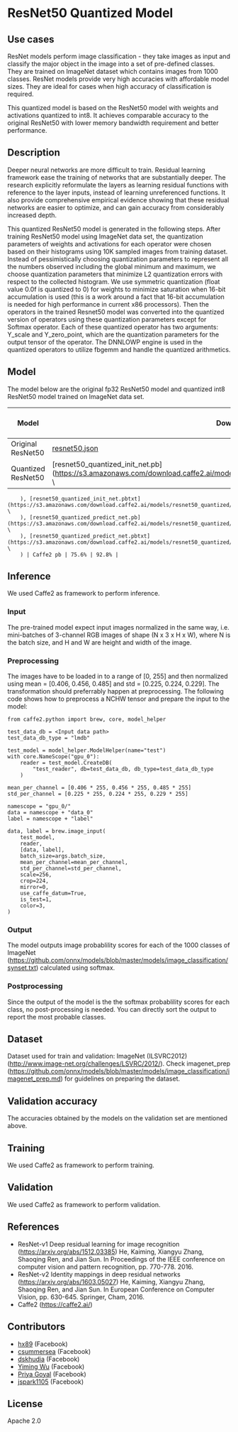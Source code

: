 # ResNet50 Quantized Model

## Use cases

ResNet models perform image classification - they take images as input and classify the major object in the image into a set of pre-defined classes. They are trained on ImageNet dataset which contains images from 1000 classes. ResNet models provide very high accuracies with affordable model sizes. They are ideal for cases when high accuracy of classification is required. 

This quantized model is based on the ResNet50 model with weights and activations quantized to int8. It achieves comparable accuracy to the original ResNet50 with lower memory bandwidth requirement and better performance. 

## Description

Deeper neural networks are more difficult to train. Residual learning framework ease the training of networks that are substantially deeper. The research explicitly reformulate the layers as learning residual functions with reference to the layer inputs, instead of learning unreferenced functions. It also provide comprehensive empirical evidence showing that these residual networks are easier to optimize, and can gain accuracy from considerably increased depth. 

This quantized ResNet50 model is generated in the following steps. After training ResNet50 model using ImageNet data set, the quantization parameters of weights and activations for each operator were chosen based on their histograms using 10K sampled images from training dataset. Instead of pessimistically choosing quantization parameters to represent all the numbers observed including the global minimum and maximum, we choose quantization parameters that minimize L2 quantization errors with respect to the collected histogram. We use symmetric quantization (float value 0.0f is quantized to 0) for weights to minimize saturation when 16-bit accumulation is used (this is a work around a fact that 16-bit accumulation is needed for high performance in current x86 processors). Then the operators in the trained Resnet50 model was converted into the quantized version of operators using these quantization parameters except for Softmax operator. Each of these quantized operator has two arguments: Y_scale and Y_zero_point, which are the quantization parameters for the output tensor of the operator. The DNNLOWP engine is used in the quantized operators to utilize fbgemm and handle the quantized arithmetics.

## Model

The model below are the original fp32 ResNet50 model and quantized int8 ResNet50 model trained on ImageNet data set. 

| Model | Download | Format | Top-1 accuracy (%) | Top-5 accuracy (%) |
|-|-|-|-|-|
| Original ResNet50 |  [resnet50.json](https://github.com/facebook/FAI-PEP/blob/master/specifications/models/caffe2/resnet50/resnet50.json) | Caffe2 pb | 75.9 | 92.9 |
| Quantized ResNet50 | [resnet50_quantized_init_net.pb](https://s3.amazonaws.com/download.caffe2.ai/models/resnet50_quantized/resnet50_quantized_init_net.pb \
        ), [resnet50_quantized_init_net.pbtxt](https://s3.amazonaws.com/download.caffe2.ai/models/resnet50_quantized/resnet_quantized_init_net.pbtxt \
        ), [resnet50_quantized_predict_net.pb](https://s3.amazonaws.com/download.caffe2.ai/models/resnet50_quantized/resnet_quantized_predict_net.pb \
        ), [resnet50_quantized_predict_net.pbtxt](https://s3.amazonaws.com/download.caffe2.ai/models/resnet50_quantized/resnet_quantized_predict_net.pbtxt \
        ) | Caffe2 pb | 75.6% | 92.8% |

## Inference

We used Caffe2 as framework to perform inference. 

### Input

The pre-trained model expect input images normalized in the same way, i.e. mini-batches of 3-channel RGB images of shape (N x 3 x H x W), where N is the batch size, and H and W are height and width of the image. 

### Preprocessing

The images have to be loaded in to a range of [0, 255] and then normalized using mean = [0.406, 0.456, 0.485] and std = [0.225, 0.224, 0.229]. The transformation should preferrably happen at preprocessing.
The following code shows how to preprocess a NCHW tensor and prepare the input to the model:

```
from caffe2.python import brew, core, model_helper

test_data_db = <Input data path>
test_data_db_type = "lmdb"

test_model = model_helper.ModelHelper(name="test")
with core.NameScope("gpu_0"):
    reader = test_model.CreateDB(
        "test_reader", db=test_data_db, db_type=test_data_db_type
    )

mean_per_channel = [0.406 * 255, 0.456 * 255, 0.485 * 255]
std_per_channel = [0.225 * 255, 0.224 * 255, 0.229 * 255]

namescope = "gpu_0/"
data = namescope + "data_0"
label = namescope + "label"

data, label = brew.image_input(
    test_model,
    reader,
    [data, label],
    batch_size=args.batch_size,
    mean_per_channel=mean_per_channel,
    std_per_channel=std_per_channel,
    scale=256,
    crop=224,
    mirror=0,
    use_caffe_datum=True,
    is_test=1,
    color=3,
)
```

### Output

The model outputs image probablility scores for each of the 1000 classes of ImageNet (https://github.com/onnx/models/blob/master/models/image_classification/synset.txt) calculated using softmax.

### Postprocessing

Since the output of the model is the the softmax probablility scores for each class, no post-processing is needed. You can directly sort the output to report the most probable classes. 

## Dataset

Dataset used for train and validation: ImageNet (ILSVRC2012) (http://www.image-net.org/challenges/LSVRC/2012/). Check imagenet_prep (https://github.com/onnx/models/blob/master/models/image_classification/imagenet_prep.md) for guidelines on preparing the dataset.

## Validation accuracy

The accuracies obtained by the models on the validation set are mentioned above. 

## Training

We used Caffe2 as framework to perform training. 

## Validation

We used Caffe2 as framework to perform validation. 

## References

* ResNet-v1 Deep residual learning for image recognition (https://arxiv.org/abs/1512.03385) He, Kaiming, Xiangyu Zhang, Shaoqing Ren, and Jian Sun. In Proceedings of the IEEE conference on computer vision and pattern recognition, pp. 770-778. 2016.
* ResNet-v2 Identity mappings in deep residual networks (https://arxiv.org/abs/1603.05027) He, Kaiming, Xiangyu Zhang, Shaoqing Ren, and Jian Sun. In European Conference on Computer Vision, pp. 630-645. Springer, Cham, 2016.
* Caffe2 (https://caffe2.ai/)

## Contributors

* [hx89](https://github.com/hx89) (Facebook)
* [csummersea](https://github.com/csummersea) (Facebook)
* [dskhudia](https://github.com/dskhudia) (Facebook)
* [Yiming Wu](https://github.com/harouwu) (Facebook)
* [Priya Goyal](prigoyal) (Facebook)
* [jspark1105](https://github.com/jspark1105) (Facebook)

## License

Apache 2.0
